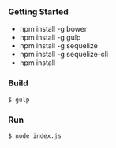 
### Getting Started

 - npm install -g bower
 - npm install -g gulp
 - npm install -g sequelize
 - npm install -g sequelize-cli
 - npm install

### Build
```
$ gulp
```

### Run
```
$ node index.js
```
